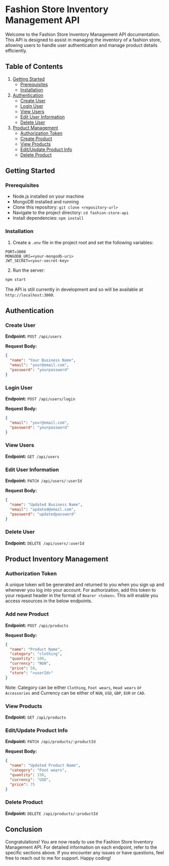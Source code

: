 # Fashion Store Inventory Management API

Welcome to the Fashion Store Inventory Management API documentation. This API is designed to assist in managing the inventory of a fashion store, allowing users to handle user authentication and manage product details efficiently.

## Table of Contents

1. [Getting Started](#getting-started)
   - [Prerequisites](#prerequisites)
   - [Installation](#installation)
2. [Authentication](#authentication)
   - [Create User](#create-user)
   - [Login User](#login-user)
   - [View Users](#view-users)
   - [Edit User Information](#edit-user-information)
   - [Delete User](#delete-user)
3. [Product Management](#product-management)
   - [Authorization Token](#authorization-token)
   - [Create Product](#create-product)
   - [View Products](#view-products)
   - [Edit/Update Product Info](#editupdate-product-info)
   - [Delete Product](#delete-product)

## Getting Started

### Prerequisites

- Node.js installed on your machine
- MongoDB installed and running
- Clone this repository: `git clone <repository-url>`
- Navigate to the project directory: `cd fashion-store-api`
- Install dependencies: `npm install`

### Installation

1. Create a `.env` file in the project root and set the following variables:

```
PORT=3000
MONGODB_URI=<your-mongodb-uri>
JWT_SECRET=<your-secret-key>
```

2. Run the server:

```bash
npm start
```

The API is still currently in development and so will be available at `http://localhost:3000`.

## Authentication 

### Create User

**Endpoint:** `POST /api/users`

**Request Body:**

```json
{
  "name": "Your Business Name",
  "email": "your@email.com",
  "password": "yourpassword"
}
```

### Login User

**Endpoint:** `POST /api/users/login`

**Request Body:**

```json
{
  "email": "your@email.com",
  "password": "yourpassword"
}
```

### View Users

**Endpoint:** `GET /api/users`

### Edit User Information

**Endpoint:** `PATCH /api/users/:userId`

**Request Body:**

```json
{
  "name": "Updated Business Name",
  "email": "updated@email.com",
  "password": "updatedpassword"
}
```

### Delete User

**Endpoint:** `DELETE /api/users/:userId`



## Product Inventory Management

### Authorization Token 
A unique token will be generated and returned to you when you sign up and whenever you log into your account. For authorization, add this token to your request header in the format of `Bearer <token>`. This will enable you access resources in the below endpoints.

### Add new Product

**Endpoint:** `POST /api/products`

**Request Body:**

```json
{
  "name": "Product Name",
  "category": "clothing",
  "quantity": 100,
  "currency": "NGN",
  "price": 50,
  "store": "<userId>"
}
```
Note: Category can be either `Clothing`, `Foot wears`, `Head wears` or `Accessories` and Currency can be either of `NGN`, `USD`, `GBP`, `EUR` or `CAD`.

### View Products

**Endpoint:** `GET /api/products`

### Edit/Update Product Info

**Endpoint:** `PATCH /api/products/:productId`

**Request Body:**

```json
{
  "name": "Updated Product Name",
  "category": "Foot wears",
  "quantity": 150,
  "currency": "USD",
  "price": 75
}
```

### Delete Product

**Endpoint:** `DELETE /api/products/:productId`

## Conclusion

Congratulations! You are now ready to use the Fashion Store Inventory Management API. For detailed information on each endpoint, refer to the specific sections above. If you encounter any issues or have questions, feel free to reach out to me for support. Happy coding!
